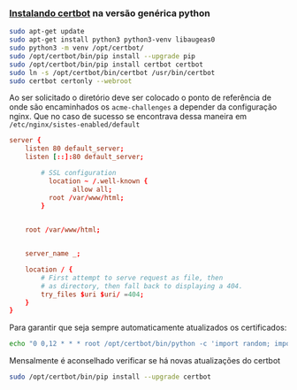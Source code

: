 ### [Instalando certbot](https://certbot.eff.org/instructions?ws=other&os=pip) na versão genérica python

```sh
sudo apt-get update
sudo apt-get install python3 python3-venv libaugeas0
sudo python3 -m venv /opt/certbot/
sudo /opt/certbot/bin/pip install --upgrade pip
sudo /opt/certbot/bin/pip install certbot certbot
sudo ln -s /opt/certbot/bin/certbot /usr/bin/certbot
sudo certbot certonly --webroot
```

Ao ser solicitado o diretório deve ser colocado o ponto de referência de onde são encaminhados os `acme-challenges` a depender da configuração nginx. Que no caso de sucesso se encontrava dessa maneira em `/etc/nginx/sistes-enabled/default`

```conf
server {
	listen 80 default_server;
	listen [::]:80 default_server;

        # SSL configuration
          location ~ /.well-known {
                allow all;
          root /var/www/html;
        }
	

	root /var/www/html;


	server_name _;

	location / {
		# First attempt to serve request as file, then
		# as directory, then fall back to displaying a 404.
		try_files $uri $uri/ =404;
	}	
}
```

Para garantir que seja sempre automaticamente atualizados os certificados:

```sh
echo "0 0,12 * * * root /opt/certbot/bin/python -c 'import random; import time; time.sleep(random.random() * 3600)' && sudo certbot renew -q" | sudo tee -a /etc/crontab > /dev/null
```

Mensalmente é aconselhado verificar se há novas atualizações do certbot

```sh
sudo /opt/certbot/bin/pip install --upgrade certbot
```
